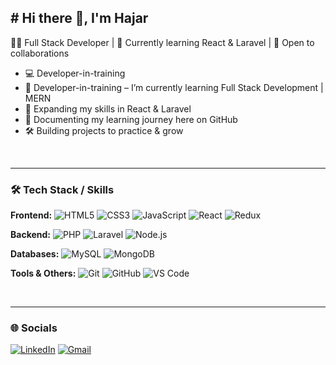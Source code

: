 ## # Hi there 👋, I'm Hajar
👩‍💻 Full Stack Developer | 🌱 Currently learning React & Laravel | 🚀 Open to collaborations  

- 💻 Developer-in-training    
- 🌱 Developer-in-training – I’m currently learning Full Stack Development | MERN  
- 🎯 Expanding my skills in React & Laravel  
- 📝 Documenting my learning journey here on GitHub  
- 🛠️ Building projects to practice & grow  


<br>

<hr>

### 🛠️ Tech Stack / Skills

**Frontend:**
![HTML5](https://img.shields.io/badge/HTML5-ffb6c1?style=for-the-badge\&logo=html5\&logoColor=white)
![CSS3](https://img.shields.io/badge/CSS3-fcd5ce?style=for-the-badge\&logo=css3\&logoColor=white)
![JavaScript](https://img.shields.io/badge/JavaScript-fff0ba?style=for-the-badge\&logo=javascript\&logoColor=black)
![React](https://img.shields.io/badge/React-bfd7ff?style=for-the-badge\&logo=react\&logoColor=61DAFB)
![Redux](https://img.shields.io/badge/Redux-e9c7ff?style=for-the-badge\&logo=redux\&logoColor=white)

**Backend:**
![PHP](https://img.shields.io/badge/PHP-d8b4ff?style=for-the-badge\&logo=php\&logoColor=4F5B93)
![Laravel](https://img.shields.io/badge/Laravel-ffb6c1?style=for-the-badge\&logo=laravel\&logoColor=white)
![Node.js](https://img.shields.io/badge/Node.js-c1f0f6?style=for-the-badge\&logo=node.js\&logoColor=white)

**Databases:**
![MySQL](https://img.shields.io/badge/MySQL-fff0ba?style=for-the-badge\&logo=mysql\&logoColor=4479A1)
![MongoDB](https://img.shields.io/badge/MongoDB-bfd7ff?style=for-the-badge\&logo=mongodb\&logoColor=4EA94B)

**Tools & Others:**
![Git](https://img.shields.io/badge/Git-ffe0e6?style=for-the-badge\&logo=git\&logoColor=F05032)
![GitHub](https://img.shields.io/badge/GitHub-e9c7ff?style=for-the-badge\&logo=github\&logoColor=181717)
![VS Code](https://img.shields.io/badge/VS%20Code-c1f0f6?style=for-the-badge\&logo=visual-studio-code\&logoColor=0078D4)


<br>

<hr>

### 🌐 Socials

[![LinkedIn](https://img.shields.io/badge/LinkedIn-BAE1FF?style=for-the-badge\&logo=linkedin\&logoColor=white)](https://www.linkedin.com/in/hajar-sosso-0a73a529b/)
[![Gmail](https://img.shields.io/badge/Gmail-FF69B4?style=for-the-badge\&logo=gmail\&logoColor=white)](mailto:sossohajar@gmail.com)


